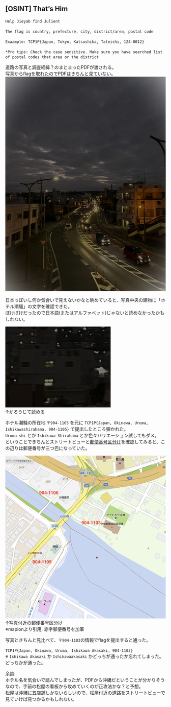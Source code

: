 ## [OSINT] That’s Him
```
Help Jieyab find Julient

The flag is country, prefecture, city, district/area, postal code

Exaample: TCP1P{Japan, Tokyo, Katsushika, Tateishi, 124-0012}

*Pro tips: Check the case sensitive. Make sure you have searched list of postal codes that area or the district
```

道路の写真と調査経緯？のまとまったPDFが渡される。  
写真からflagを取れたのでPDFはきちんと見ていない。  
![](assets/find%20the%20location%20please.jpg)  

日本っぽいし何か気合いで見えないかなと眺めていると、写真中央の建物に「ホテル潮騒」の文字を確認できた。  
ぼけぼけだったので日本語(またはアルファベット)じゃないと読めなかったかもしれない。  

![](assets/shiosai.png)  
↑かろうじて読める  

ホテル潮騒の所在地 `〒904-1105` を元に `TCP1P{Japan, Okinawa, Uruma, Ishikawashirahama, 904-1105}` で提出したところ弾かれた。  
`Uruma-shi` とか `Ishikawa Shirahama` とか色々バリエーション試してもダメ。  
ということできちんとストリートビューと[郵便番号区分け](https://www.mapion.co.jp/m2/26.431271294124464,127.83141551622523,18)を確認してみると、この辺りは郵便番号が三つ巴になっていた。  

![](assets/postcode.png)
↑写真付近の郵便番号区分け  
※mapionより引用, 赤字郵便番号を加筆  

写真ときちんと見比べて、`〒904-1103`の情報でflagを提出すると通った。  

`TCP1P{Japan, Okinawa, Uruma, Ishikawa Akasaki, 904-1103}`  
※ `Ishikawa Akasaki` か `Ishikawaakasaki` かどっちが通ったか忘れてしまった。どっちかが通った。  

余談:  
ホテル名を気合いで読んでしまったが、PDFから沖縄だということが分かりそうなので、手前の松屋の看板から攻めていくのが正攻法かな？と予想。  
松屋は沖縄に五店舗しかないらしいので、松屋付近の道路をストリートビューで見ていけば見つかるかもしれない。  